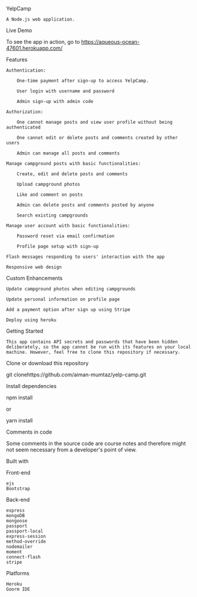 YelpCamp

    A Node.js web application.

Live Demo

To see the app in action, go to https://aqueous-ocean-47601.herokuapp.com/

Features

    Authentication:

        One-time payment after sign-up to access YelpCamp.
        
        User login with username and password

        Admin sign-up with admin code

    Authorization:

        One cannot manage posts and view user profile without being authenticated

        One cannot edit or delete posts and comments created by other users

        Admin can manage all posts and comments

    Manage campground posts with basic functionalities:

        Create, edit and delete posts and comments

        Upload campground photos

        Like and comment on posts
        
        Admin can delete posts and comments posted by anyone

        Search existing campgrounds

    Manage user account with basic functionalities:

        Password reset via email confirmation 

        Profile page setup with sign-up

    Flash messages responding to users' interaction with the app

    Responsive web design

Custom Enhancements

    Update campground photos when editing campgrounds

    Update personal information on profile page

    Add a payment option after sign up using Stripe

    Deploy using heroku

Getting Started

    This app contains API secrets and passwords that have been hidden deliberately, so the app cannot be run with its features on your local machine. However, feel free to clone this repository if necessary.

Clone or download this repository

git clonehttps://github.com/aiman-mumtaz/yelp-camp.git

Install dependencies

npm install

or

yarn install

Comments in code

Some comments in the source code are course notes and therefore might not seem necessary from a developer's point of view.

Built with

Front-end

    ejs
    Bootstrap

Back-end

    express
    mongoDB
    mongoose
    passport
    passport-local
    express-session
    method-override
    nodemailer
    moment
    connect-flash
    stripe
    
 Platforms
  
    Heroku
    Goorm IDE
